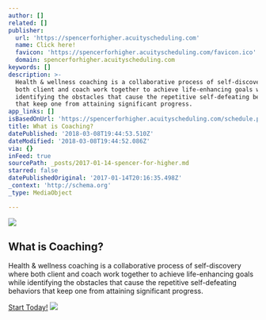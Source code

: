 ```yaml
---
author: []
related: []
publisher:
  url: 'https://spencerforhigher.acuityscheduling.com'
  name: Click here!
  favicon: 'https://spencerforhigher.acuityscheduling.com/favicon.ico'
  domain: spencerforhigher.acuityscheduling.com
keywords: []
description: >-
  Health & wellness coaching is a collaborative process of self-discovery where
  both client and coach work together to achieve life-enhancing goals while
  identifying the obstacles that cause the repetitive self-defeating behaviors
  that keep one from attaining significant progress.
app_links: []
isBasedOnUrl: 'https://spencerforhigher.acuityscheduling.com/schedule.php'
title: What is Coaching?
datePublished: '2018-03-08T19:44:53.510Z'
dateModified: '2018-03-08T19:44:52.086Z'
via: {}
inFeed: true
sourcePath: _posts/2017-01-14-spencer-for-higher.md
starred: false
datePublishedOriginal: '2017-01-14T20:16:35.498Z'
_context: 'http://schema.org'
_type: MediaObject

---
```

<article style=""><img src="https://s3-us-west-2.amazonaws.com/the-grid-img/p/896e425b9e532e9192684b42e31920fe306ff49e.png" /><h1>What is Coaching?</h1><p>Health &amp; wellness coaching is a collaborative process of self-discovery where both client and coach work together to achieve life-enhancing goals while identifying the obstacles that cause the repetitive self-defeating behaviors that keep one from attaining significant progress.</p></article>

[Start Today!][0]
![](https://the-grid-user-content.s3-us-west-2.amazonaws.com/0a04a8dc-e3fd-4f06-9b7f-f5ecb0e23099.jpg)

[0]: https://spencerforhigher.acuityscheduling.com/schedule.php